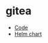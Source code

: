 # gitea

* [Code](https://github.com/go-gitea/gitea)
* [Helm chart](https://gitea.com/gitea/helm-chart)
